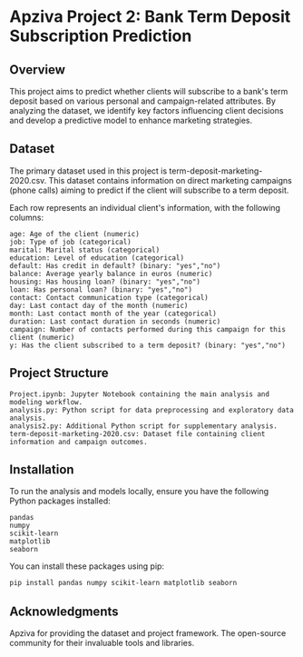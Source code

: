 # Apziva Project 2: Bank Term Deposit Subscription Prediction

## Overview

This project aims to predict whether clients will subscribe to a bank's term deposit based on various personal and campaign-related attributes. By analyzing the dataset, we identify key factors influencing client decisions and develop a predictive model to enhance marketing strategies.

## Dataset

The primary dataset used in this project is term-deposit-marketing-2020.csv. This dataset contains information on direct marketing campaigns (phone calls) aiming to predict if the client will subscribe to a term deposit.

Each row represents an individual client's information, with the following columns:

    age: Age of the client (numeric)
    job: Type of job (categorical)
    marital: Marital status (categorical)
    education: Level of education (categorical)
    default: Has credit in default? (binary: "yes","no")
    balance: Average yearly balance in euros (numeric)
    housing: Has housing loan? (binary: "yes","no")
    loan: Has personal loan? (binary: "yes","no")
    contact: Contact communication type (categorical)
    day: Last contact day of the month (numeric)
    month: Last contact month of the year (categorical)
    duration: Last contact duration in seconds (numeric)
    campaign: Number of contacts performed during this campaign for this client (numeric)
    y: Has the client subscribed to a term deposit? (binary: "yes","no")

## Project Structure

    Project.ipynb: Jupyter Notebook containing the main analysis and modeling workflow.
    analysis.py: Python script for data preprocessing and exploratory data analysis.
    analysis2.py: Additional Python script for supplementary analysis.
    term-deposit-marketing-2020.csv: Dataset file containing client information and campaign outcomes.

## Installation

To run the analysis and models locally, ensure you have the following Python packages installed:

    pandas
    numpy
    scikit-learn
    matplotlib
    seaborn

You can install these packages using pip:

```bash
pip install pandas numpy scikit-learn matplotlib seaborn
```

## Acknowledgments

Apziva for providing the dataset and project framework.​ The open-source community for their invaluable tools and libraries.​
